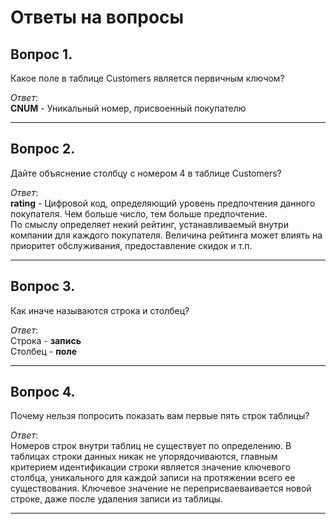# Ответы на вопросы 

## Вопрос 1. 

Какое поле в таблице Customers является первичным ключом? 

*Ответ*:<br>
**CNUM** - Уникальный номер, присвоенный покупателю

---

## Вопрос 2. 

Дайте объяснение столбцу с номером 4 в таблице Customers? 

*Ответ*:<br>
**rating** - Цифровой код, определяющий уровень предпочтения данного покупателя. Чем больше число, тем больше предпочтение.<br>
По смыслу определяет некий рейтинг, устанавливаемый внутри компании для каждого покупателя. Величина рейтинга может влиять на 
приоритет обслуживания, предоставление скидок и т.п.

---

## Вопрос 3. 

Как иначе называются строка и столбец? 

*Ответ*:<br>
Строка - **запись**<br>
Столбец - **поле**

---

## Вопрос 4. 

Почему нельзя попросить показать вам первые пять строк таблицы? 

*Ответ*:<br>
Номеров строк внутри таблиц не существует по определению.
В таблицах строки данных никак не упорядочиваются, главным критерием идентификации строки является значение ключевого столбца, уникального для каждой записи на протяжении всего ее существования. Ключевое значение не переприсваеваивается новой строке, даже после удаления записи из таблицы.

---

